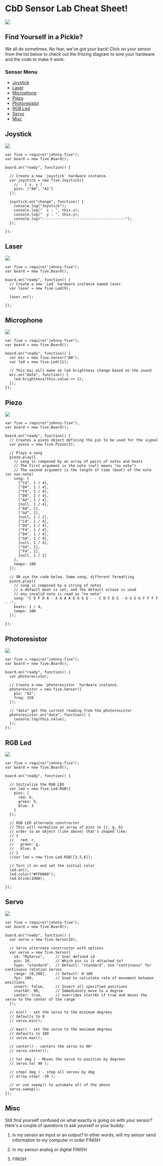 # CbD Sensor Lab Cheat Sheet!

<img src="./images/arduino_meme.png" />

## Find Yourself in a Pickle?
We all do sometimes. No fear, we've got your back! Click on your sensor from the list below to check out the fritzing diagram to wire your hardware and the code to make it work.

### Sensor Menu
<ul>
  <li><a href="#joystick">Joystick</a></li>
  <li><a href="#laser">Laser</a></li>
  <li><a href="#microphone">Microphone</a></li>
  <li><a href="#piezo">Piezo</a></li>
  <li><a href="#photoresistor">Photoresistor</a></li>
  <li><a href="#rgb">RGB Led</a></li>
  <li><a href="#servo">Servo</a></li>
  <li><a href="#misc">Misc</a></li>
</ul>

<h2 id="joystick">Joystick</h2>

<img src="/images/joystick_fritz.png" /></br>

```
var five = require("johnny-five");
var board = new five.Board();

board.on("ready", function() {

  // Create a new `joystick` hardware instance.
  var joystick = new five.Joystick({
    //   [ x, y ]
    pins: ["A0", "A1"]
  });

  joystick.on("change", function() {
    console.log("Joystick");
    console.log("  x : ", this.x);
    console.log("  y : ", this.y);
    console.log("--------------------------------------");
  });

});
```

<h2 id="laser">Laser</h2>

<img src="/images/laser_fritz.png" /></br>

```
var five = require("johnny-five");
var board = new five.Board();

board.on("ready", function() {
  // Create a new `Led` hardware instance named laser.
  var laser = new five.Led(9);

  laser.on();

});
```

<h2 id="microphone">Microphone</h2>

<img src="/images/microphone_fritz.png" /></br>

```
var five = require("johnny-five");
var board = new five.Board();

board.on("ready", function() {
  var mic = new five.Sensor("A0");
  var led = new five.Led(11);

  // This mic will make an led brightness change based on the sound
  mic.on("data", function() {
    led.brightness(this.value >> 2);
  });
});
```

<h2 id="piezo">Piezo</h2>

<img src="/images/piezo_fritz.png" /></br>

```
var five = require("johnny-five"),
var board = new five.Board();

board.on("ready", function() {
  // Creates a piezo object defining the pin to be used for the signal
  var piezo = new five.Piezo(3);

  // Plays a song
  piezo.play({
    // song is composed by an array of pairs of notes and beats
    // The first argument is the note (null means "no note")
    // The second argument is the length of time (beat) of the note (or non-note)
    song: [
      ["C4", 1 / 4],
      ["D4", 1 / 4],
      ["F4", 1 / 4],
      ["D4", 1 / 4],
      ["A4", 1 / 4],
      [null, 1 / 4],
      ["A4", 1],
      ["G4", 1],
      [null, 1 / 2],
      ["C4", 1 / 4],
      ["D4", 1 / 4],
      ["F4", 1 / 4],
      ["D4", 1 / 4],
      ["G4", 1 / 4],
      [null, 1 / 4],
      ["G4", 1],
      ["F4", 1],
      [null, 1 / 2]
    ],
    tempo: 100
  });

  // OR use the code below. Same song, different formatting
  piezo.play({
    // song is composed by a string of notes
    // a default beat is set, and the default octave is used
    // any invalid note is read as "no note"
    song: "C D F D A - A A A A G G G G - - C D F D G - G G G G F F F F - -",
    beats: 1 / 4,
    tempo: 100
  });

});
```

<h2 id="photoresistor">Photoresistor</h2>

<img src="/images/photoresistor_fritz.png" /></br>

```
var five = require("johnny-five");
var board = new five.Board();

board.on("ready", function() {
  var photoresistor;

  // Create a new `photoresistor` hardware instance.
  photoresistor = new five.Sensor({
    pin: "A2",
    freq: 250
  });

  // "data" get the current reading from the photoresistor
  photoresistor.on("data", function() {
    console.log(this.value);
  });
});
```

<h2 id="rgb">RGB Led</h2>

<img src="./images/rgb_fritz.png" /></br>

```
var five = require("johnny-five");
var board = new five.Board();

board.on("ready", function() {

  // Initialize the RGB LED
  var led = new five.Led.RGB({
    pins: {
      red: 6,
      green: 5,
      blue: 3
    }
  });

  // RGB LED alternate constructor
  // This will normalize an array of pins in [r, g, b]
  // order to an object (like above) that's shaped like:
  // {
  //   red: r,
  //   green: g,
  //   blue: b
  // }
  //var led = new five.Led.RGB([3,5,6]);

  // Turn it on and set the initial color
  led.on();
  led.color("#FF0000");
  led.blink(1000);

});
```

<h2 id="servo">Servo</h2>

<img src="./images/rgb_fritz.png" /></br>

```
var five = require("johnny-five");
var board = new five.Board();

board.on("ready", function() {
  var servo = new five.Servo(10);

  // Servo alternate constructor with options
  var servo = new five.Servo({
    id: "MyServo",     // User defined id
    pin: 10,           // Which pin is it attached to?
    type: "standard",  // Default: "standard". Use "continuous" for continuous rotation servos
    range: [0,180],    // Default: 0-180
    fps: 100,          // Used to calculate rate of movement between positions
    invert: false,     // Invert all specified positions
    startAt: 90,       // Immediately move to a degree
    center: true,      // overrides startAt if true and moves the servo to the center of the range
  });

  // min() - set the servo to the minimum degrees
  // defaults to 0
  // servo.min();

  // max() - set the servo to the maximum degrees
  // defaults to 180
  // servo.max();

  // center() - centers the servo to 90°
  // servo.center();

  // to( deg ) - Moves the servo to position by degrees
  // servo.to( 90 );

  // step( deg ) - step all servos by deg
  // array.step( -20 );

  // or use sweep() to automate all of the above
  servo.sweep();
});
```

<h2 id="misc">Misc</h2>

Still find yourself confused on what exactly is going on with your sensor? Here's a couple of questions to ask yourself or your buddy:

1. Is my sensor an input or an output?
In other words, will my sensor send information to my computer in order FINISH

2. In my sensor analog or digital FINISH

3. FINISH
